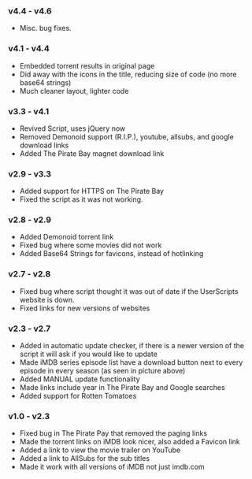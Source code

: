 ### v4.4 - v4.6
 * Misc. bug fixes.

### v4.1 - v4.4
 * Embedded torrent results in original page
 * Did away with the icons in the title, reducing size of code (no more base64 strings)
 * Much cleaner layout, lighter code

### v3.3 - v4.1
 * Revived Script, uses jQuery now
 * Removed Demonoid support (R.I.P.), youtube, allsubs, and google download links
 * Added The Pirate Bay magnet download link

### v2.9 - v3.3
 * Added support for HTTPS on The Pirate Bay
 * Fixed the script as it was not working.

### v2.8 - v2.9
 * Added Demonoid torrent link
 * Fixed bug where some movies did not work
 * Added Base64 Strings for favicons, instead of hotlinking

### v2.7 - v2.8
 * Fixed bug where script thought it was out of date if the UserScripts website is down.
 * Fixed links for new versions of websites

### v2.3 - v2.7
 * Added in automatic update checker, if there is a newer version of the script it will ask if you would like to update
 * Made iMDB series episode list have a download button next to every episode in every season (as seen in picture above)
 * Added MANUAL update functionality
 * Made links include year in The Pirate Bay and Google searches
 * Added support for Rotten Tomatoes

### v1.0 - v2.3
 * Fixed bug in The Pirate Pay that removed the paging links
 * Made the torrent links on iMDB look nicer, also added a Favicon link
 * Added a link to view the movie trailer on YouTube
 * Added a link to AllSubs for the sub titles
 * Made it work with all versions of iMDB not just imdb.com